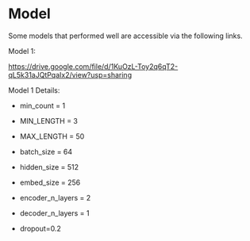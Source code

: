# Model

Some models that performed well are accessible via the following links.

Model 1:

https://drive.google.com/file/d/1KuOzL-Toy2q6qT2-qL5k31aJQtPqaIx2/view?usp=sharing

Model 1 Details:

* min_count = 1 

* MIN_LENGTH = 3

* MAX_LENGTH = 50

* batch_size = 64

* hidden_size = 512

* embed_size = 256

* encoder_n_layers = 2

* decoder_n_layers = 1

* dropout=0.2
